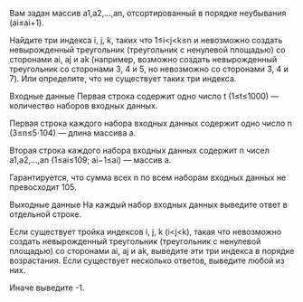 Вам задан массив a1,a2,…,an, отсортированный в порядке неубывания (ai≤ai+1).

Найдите три индекса i, j, k, таких что 1≤i<j<k≤n и невозможно создать невырожденный треугольник (треугольник с ненулевой площадью) со сторонами ai, aj и ak (например, возможно создать невырожденный треугольник со сторонами 3, 4 и 5, но невозможно со сторонами 3, 4 и 7). Или определите, что не существует таких три индекса.

Входные данные
Первая строка содержит одно число t (1≤t≤1000) — количество наборов входных данных.

Первая строка каждого набора входных данных содержит одно число n (3≤n≤5⋅104) — длина массива a.

Вторая строка каждого набора входных данных содержит n чисел a1,a2,…,an (1≤ai≤109; ai−1≤ai) — массив a.

Гарантируется, что сумма всех n по всем наборам входных данных не превосходит 105.

Выходные данные
На каждый набор входных данных выведите ответ в отдельной строке.

Если существует тройка индексов i, j, k (i<j<k), такая что невозможно создать невырожденный треугольник (треугольник с ненулевой площадью) со сторонами ai, aj и ak, выведите эти три индекса в порядке возрастания. Если существует несколько ответов, выведите любой из них.

Иначе выведите -1.
